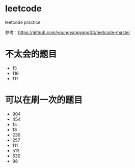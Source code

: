 # leetcode
leetcode practice

参考：https://github.com/youngyangyang04/leetcode-master

# 不太会的题目
- 15
- 116
- 117

# 可以在刷一次的题目
- 904
- 454
- 15
- 18
- 239
- 257
- 111
- 513
- 530
- 98
